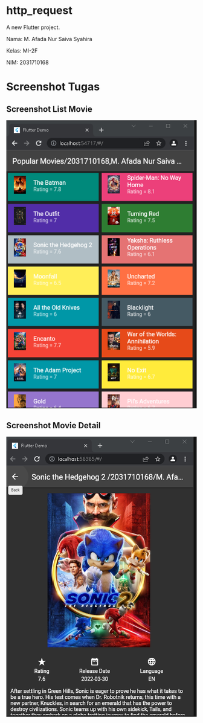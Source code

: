 # http_request

A new Flutter project.

Nama: M. Afada Nur Saiva Syahira

Kelas: MI-2F

NIM: 2031710168

# Screenshot Tugas

## Screenshot List Movie
![Screenshot](screenshot/list.png)

## Screenshot Movie Detail
![Screenshot](screenshot/detail.png)